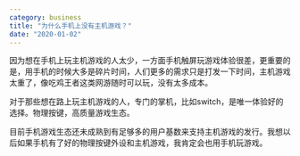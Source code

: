 ```yaml
---
category: business
title: "为什么手机上没有主机游戏？"
date: "2020-01-02"
---
```


因为想在手机上玩主机游戏的人太少，一方面手机触屏玩游戏体验很差，更重要的是，用手机的时候大多是碎片时间，人们更多的需求只是打发一下时间，主机游戏太重了，像吃鸡王者这类网游随时可以玩，没有太多成本。

对于那些想在路上玩主机游戏的人，专门的掌机，比如switch，是唯一体验好的选择。物理按键，高质量游戏生态。

目前手机游戏生态还未成熟到有足够多的用户基数来支持主机游戏的发行。我想以后如果手机有了好的物理按键外设和主机游戏，我肯定会也用手机玩游戏。
